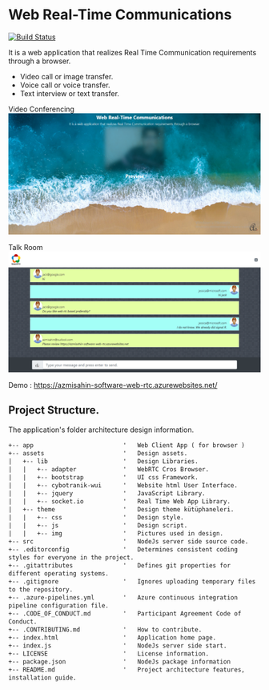 # Web Real-Time Communications

[![Build Status](https://dev.azure.com/azmisahin-github/azmisahin-software-web-rtc/_apis/build/status/azmisahin-software-web-rtc-CI?branchName=master)](https://dev.azure.com/azmisahin-github/azmisahin-software-web-rtc/_build)

It is a web application that realizes Real Time Communication requirements through a browser.

* Video call or image transfer.
* Voice call or voice transfer.
* Text interview or text transfer.

Video Conferencing
![Preview](assets/theme/preview.png)

Talk Room
![web-rtc-talk](assets/theme/web-rtc-talk.png)

Demo : https://azmisahin-software-web-rtc.azurewebsites.net/
## Project Structure.

The application's folder architecture design information.

```
+-- app                         '	Web Client App ( for browser )
+-- assets                      '	Design assets.
|   +-- lib                     '	Design Libraries.
|   |   +-- adapter             '   WebRTC Cros Browser.
|   |   +-- bootstrap           '   UI css Framework.
|   |   +-- cybotranik-wui      '   Website html User Interface.
|   |   +-- jquery              '   JavaScript Library.
|   |   +-- socket.io           '   Real Time Web App Library.
|   +-- theme                   '	Design theme kütüphaneleri.
|   |   +-- css                 '	Design style.
|   |   +-- js                  '	Design script.
|   |   +-- img                 '	Pictures used in design.
+-- src                         '	NodeJs server side source code.
+-- .editorconfig               '	Determines consistent coding styles for everyone in the project.
+-- .gitattributes              '	Defines git properties for different operating systems.
+-- .gitignore                  '	Ignores uploading temporary files to the repository.
+-- .azure-pipelines.yml        '	Azure continuous integration pipeline configuration file.
+-- .CODE_OF_CONDUCT.md         '	Participant Agreement Code of Conduct.
+-- .CONTRIBUTING.md            '   How to contribute.
+-- index.html                  '   Application home page.
+-- index.js                    '   NodeJs server side start.
+-- LICENSE                     '   License information.
+-- package.json                '   NodeJs package information
+-- README.md                   '   Project architecture features, installation guide.

```
